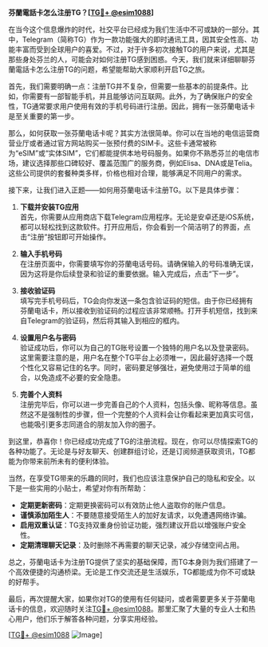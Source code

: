 **芬蘭電話卡怎么注册TG？[[TG💪+ @esim1088](https://t.me/s/esim1088)]**

在当今这个信息爆炸的时代，社交平台已经成为我们生活中不可或缺的一部分。其中，Telegram（简称TG）作为一款功能强大的即时通讯工具，因其安全性高、功能丰富而受到全球用户的喜爱。不过，对于许多初次接触TG的用户来说，尤其是那些身处芬兰的人，可能会对如何注册TG感到困惑。今天，我们就来详细聊聊芬蘭電話卡怎么注册TG的问题，希望能帮助大家顺利开启TG之旅。

首先，我们需要明确一点：注册TG并不复杂，但需要一些基本的前提条件。比如，你需要有一部智能手机，并且能够访问互联网。此外，为了确保账户的安全性，TG通常要求用户使用有效的手机号码进行注册。因此，拥有一张芬蘭电话卡是至关重要的第一步。

那么，如何获取一张芬蘭电话卡呢？其实方法很简单。你可以在当地的电信运营商营业厅或者通过官方网站购买一张预付费的SIM卡。这些卡通常被称为“eSIM”或“实体SIM”，它们都能提供本地号码服务。如果你不熟悉芬兰的电信市场，建议选择那些口碑较好、覆盖范围广的服务商，例如Elisa、DNA或是Telia。这些公司提供的套餐种类多样，价格也相对合理，能够满足不同用户的需求。

接下来，让我们进入正题——如何用芬蘭电话卡注册TG。以下是具体步骤：

1. **下载并安装TG应用**  
   首先，你需要从应用商店下载Telegram应用程序。无论是安卓还是iOS系统，都可以轻松找到这款软件。打开应用后，你会看到一个简洁明了的界面，点击“注册”按钮即可开始操作。

2. **输入手机号码**  
   在注册页面中，你需要填写你的芬蘭电话号码。请确保输入的号码准确无误，因为这将是你后续登录和验证的重要依据。输入完成后，点击“下一步”。

3. **接收验证码**  
   填写完手机号码后，TG会向你发送一条包含验证码的短信。由于你已经拥有芬蘭电话卡，所以接收到验证码的过程应该非常顺畅。打开手机短信，找到来自Telegram的验证码，然后将其输入到相应的框内。

4. **设置用户名与密码**  
   验证成功后，你可以为自己的TG账号设置一个独特的用户名以及登录密码。这里需要注意的是，用户名在整个TG平台上必须唯一，因此最好选择一个既个性化又容易记住的名字。同时，密码要足够强壮，避免使用过于简单的组合，以免造成不必要的安全隐患。

5. **完善个人资料**  
   注册完毕后，你可以进一步完善自己的个人资料，包括头像、昵称等信息。虽然这不是强制性的步骤，但一个完整的个人资料会让你看起来更加真实可信，也能吸引更多志同道合的朋友加入你的圈子。

到这里，恭喜你！你已经成功完成了TG的注册流程。现在，你可以尽情探索TG的各种功能了。无论是与好友聊天、创建群组讨论，还是订阅频道获取资讯，TG都能为你带来前所未有的便利体验。

当然，在享受TG带来的乐趣的同时，我们也应该注意保护自己的隐私和安全。以下是一些实用的小贴士，希望对你有所帮助：

- **定期更新密码**：定期更换密码可以有效防止他人盗取你的账户信息。
- **谨慎添加陌生人**：不要随意接受陌生人的加好友请求，以免遭遇网络诈骗。
- **启用双重认证**：TG支持双重身份验证功能，强烈建议开启以增强账户安全性。
- **定期清理聊天记录**：及时删除不再需要的聊天记录，减少存储空间占用。

总之，芬蘭电话卡为注册TG提供了坚实的基础保障，而TG本身则为我们搭建了一个高效便捷的沟通桥梁。无论是工作交流还是生活娱乐，TG都能成为你不可或缺的好帮手。

最后，再次提醒大家，如果你对TG的使用有任何疑问，或者需要更多关于芬蘭电话卡的信息，欢迎随时关注[TG💪+ @esim1088](https://t.me/s/esim1088)。那里汇聚了大量的专业人士和热心用户，他们乐于解答各种问题，分享实用经验。

[[TG💪+ @esim1088](https://t.me/s/esim1088) ![Image](https://i.postimg.cc/4NQfJmqS/Snipaste-2025-05-13-00-14-12.png)]